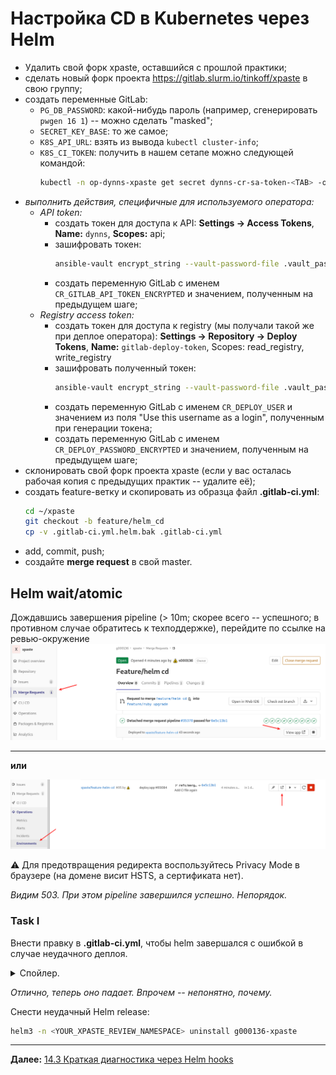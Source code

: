 # Настройка CD в Kubernetes через Helm

+ Удалить свой форк xpaste, оставшийся с прошлой практики;
+ сделать новый форк проекта https://gitlab.slurm.io/tinkoff/xpaste в свою группу;
+ создать переменные GitLab:
  + `PG_DB_PASSWORD`: какой-нибудь пароль (например, сгенерировать `pwgen 16 1`) -- можно сделать "masked";
  + `SECRET_KEY_BASE`: то же самое;
  + `K8S_API_URL`: взять из вывода `kubectl cluster-info`;
  + `K8S_CI_TOKEN`: получить в нашем сетапе можно следующей командой:
    ```sh
    kubectl -n op-dynns-xpaste get secret dynns-cr-sa-token-<TAB> -o jsonpath='{ .data.token }' | base64 -d; echo
    ```
+ _выполнить действия, специфичные для используемого оператора:_
  + _API token:_
    + создать токен для доступа к API: **Settings -> Access Tokens**, **Name:** `dynns`, **Scopes:** api;
    + зашифровать токен:
      ```sh
      ansible-vault encrypt_string --vault-password-file .vault_pass --name _dynns_gitlab_api_token "<YOUR_GITLAB_API_TOKEN>" | base64 -w0; echo
      ```
    + создать переменную GitLab с именем `CR_GITLAB_API_TOKEN_ENCRYPTED` и значением, полученным на предыдущем шаге;
  + _Registry access token:_
    + создать токен для доступа к registry (мы получали такой же при деплое
оператора): **Settings -> Repository -> Deploy Tokens**, **Name:** `gitlab-deploy-token`, Scopes: read_registry, write_registry
    + зашифровать полученный токен:
      ```sh
      ansible-vault encrypt_string --vault-password-file .vault_pass --name _dynns_registry_pass "<DOCKER_REGISTRY_TOKEN>" | base64 -w0; echo
      ```
    + создать переменную GitLab с именем `CR_DEPLOY_USER` и значением из поля "Use this username as a login", полученным при генерации токена;
    + создать переменную GitLab с именем `CR_DEPLOY_PASSWORD_ENCRYPTED` и значением, полученным на предыдущем шаге;
+ склонировать свой форк проекта xpaste (если у вас осталась рабочая копия с предыдущих практик -- удалите её);
+ создать feature-ветку и скопировать из образца файл **.gitlab-ci.yml**:
  ```sh
  cd ~/xpaste
  git checkout -b feature/helm_cd
  cp -v .gitlab-ci.yml.helm.bak .gitlab-ci.yml
  ```
+ add, commit, push;
+ создайте **merge request** в свой master.

## Helm wait/atomic

Дождавшись завершения pipeline (> 10m; скорее всего -- успешного; в противном случае обратитесь к техподдержке), перейдите по ссылке на ревью-окружение
![URL in MR](img/env_mr.png "Review environment URL on Merge Request page")

----

**или**

![URL in Env](img/env_env.png "Review environment URL on Environments page")

 :warning: Для предотвращения редиректа воспользуйтесь Privacy Mode в браузере (на домене висит HSTS, а сертификата нет).

_Видим 503. При этом pipeline завершился успешно. Непорядок._

### Task I

Внести правку в **.gitlab-ci.yml**, чтобы helm завершался с ошибкой в случае неудачного деплоя.

<p>
<details>
<summary>Спойлер.</summary>
Добавить в команду деплоя
<pre><code>--wait</code></pre>
или
<pre><code>--atomic</code></pre>
, чтобы <em>helm</em> подождал, пока задеплоенные сущности поднимутся или, в противном случае, упал по таймауту (по умолчанию -- 5m)
<pre><code>--timeout 40s</code></pre>
</details>
</p>

_Отлично, теперь оно падает. Впрочем -- непонятно, почему._

Снести неудачный Helm release:
```sh
helm3 -n <YOUR_XPASTE_REVIEW_NAMESPACE> uninstall g000136-xpaste
```

----

**Далее:** [14.3 Краткая диагностика через Helm hooks](helm-hook.md)

